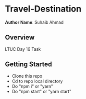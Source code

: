 # Travel-Destination

**Author Name**: Suhaib Ahmad

## Overview

LTUC Day 16 Task

## Getting Started

* Clone this repo
* Cd to repo local directory
* Do "npm i" or "yarn"
* Do "npm start" or "yarn start"
